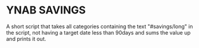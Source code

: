 # YNAB SAVINGS

A short script that takes all categories containing the text "#savings/long" in the script, not having a target date less than 90days and sums the value up and prints it out.
